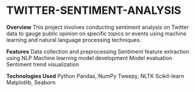 # TWITTER-SENTIMENT-ANALYSIS

**Overview**
This project involves conducting sentiment analysis on Twitter data to gauge public opinion on specific topics or events using machine learning and natural language processing techniques.

**Features**
Data collection and preprocessing
Sentiment feature extraction using NLP
Machine learning model development
Model evaluation
Sentiment trend visualization

**Technologies Used**
Python
Pandas, NumPy
Tweepy, NLTK
Scikit-learn
Matplotlib, Seaborn
